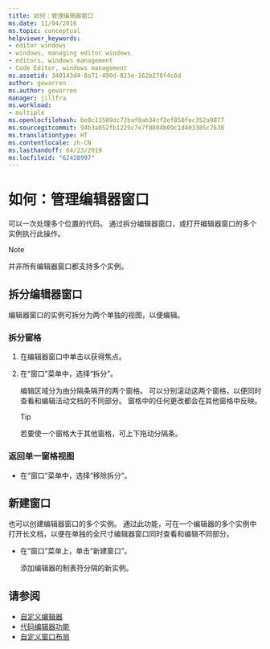 ```yaml
---
title: 如何：管理编辑器窗口
ms.date: 11/04/2016
ms.topic: conceptual
helpviewer_keywords:
- editor windows
- windows, managing editor windows
- editors, windows management
- Code Editor, windows management
ms.assetid: 340143d4-8a71-490d-823e-162b276f4c6d
author: gewarren
ms.author: gewarren
manager: jillfra
ms.workload:
- multiple
ms.openlocfilehash: be0c11509dc72baf8ab34cf2ef850fec352a9877
ms.sourcegitcommit: 94b3a052fb1229c7e7f8804b09c1d403385c7630
ms.translationtype: HT
ms.contentlocale: zh-CN
ms.lasthandoff: 04/23/2019
ms.locfileid: "62428997"
---
```

# <a name="how-to-manage-editor-windows"></a>如何：管理编辑器窗口

可以一次处理多个位置的代码。 通过拆分编辑器窗口，或打开编辑器窗口的多个实例执行此操作。

> [!NOTE]
> 并非所有编辑器窗口都支持多个实例。

## <a name="split-an-editor-window"></a>拆分编辑器窗口

编辑器窗口的实例可拆分为两个单独的视图，以便编辑。

### <a name="to-split-a-pane"></a>拆分窗格

1. 在编辑器窗口中单击以获得焦点。

2. 在“窗口”菜单中，选择“拆分”。

     编辑区域分为由分隔条隔开的两个窗格。 可以分别滚动这两个窗格，以便同时查看和编辑活动文档的不同部分。 窗格中的任何更改都会在其他窗格中反映。

    > [!TIP]
    > 若要使一个窗格大于其他窗格，可上下拖动分隔条。

### <a name="to-return-to-single-pane-view"></a>返回单一窗格视图

- 在“窗口”菜单中，选择“移除拆分”。

## <a name="create-new-windows"></a>新建窗口

也可以创建编辑器窗口的多个实例。 通过此功能，可在一个编辑器的多个实例中打开长文档，以便在单独的全尺寸编辑器窗口同时查看和编辑不同部分。

- 在“窗口”菜单上，单击“新建窗口”。

   添加编辑器的制表符分隔的新实例。

## <a name="see-also"></a>请参阅

- [自定义编辑器](../ide/customizing-the-editor.md)
- [代码编辑器功能](../ide/writing-code-in-the-code-and-text-editor.md)
- [自定义窗口布局](../ide/customizing-window-layouts-in-visual-studio.md)